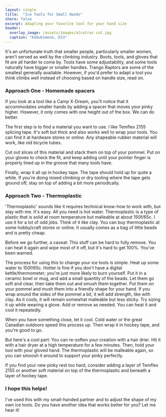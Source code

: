 ```yaml
---
layout: single
title:  "Ice Tools for Small Hands"
share: false
excerpt: Adapting your favorite tool for your hand size
header:
  overlay_image: /assets/images/alcatraz cut.jpg
  caption: "Kabukimono, D13"
---
```

It's an unfortunate truth that smaller people, particularly smaller women, aren't served as well by the climbing industry. Boots, tools, and gloves that fit are all harder to come by. Tools have some adjustability, and some tools naturally have bigger or smaller handles. Trango Raptors are some of the smallest generally available. However, if you'd prefer to adapt a tool you think climbs well instead of choosing based on handle size, read on.

### Approach One - Homemade spacers
If you look at a tool like a Camp X-Dream, you'll notice that it accommodates smaller hands by adding a spacer that moves your pinky higher. However, it only comes with one height out of the box. We can do better.

The first step is to find a material you want to use. I like Temflex 2155 splicing tape. It's soft but thick and also works well to wrap your tools. You can find it at hardware stores or online. Any shapeable rubber material will work, like old bicycle tubes.

Cut out slices of this material and stack them on top of your pommel. Put on your gloves to check the fit, and keep adding until your pointer finger is properly lined up in the groove that many tools have.

Finally, wrap it all up in hockey tape. The tape should hold up for quite a while. If you're doing mixed climbing or dry tooling where the tape gets ground off, stay on top of adding a bit more periodically.

### Approach Two - Thermoplastic
'Thermoplastic' sounds like it requires technical know-how to work with, but stay with me. It's easy. All you need is hot water. Thermoplastic is a type of plastic that is solid at room temperature but malleable at about 150f/65c. I use it for a lot of odd jobs. Think of it like clay. You can buy thermoplastic at some hobby/craft stores or online. It usually comes as a bag of little beads and is pretty cheap.

Before we go further, a caveat: This stuff can be hard to fully remove. You can heat it again and wipe most of it off, but it's hard to get 100%. You've been warned.

The process for using this to change your ice tools is simple. Heat up some water to 150f/65c. Hotter is fine if you don't have a digital kettle/thermometer; you're just more likely to burn yourself. Put it in a ceramic bowl or mug, and add a small quantity of the beads. Let them go soft and clear, then take them out and smush them together. Put them on your pommel and mush them into a friendly shape for your hand. If you wrap around the sides of the pommel a bit, it will add strength, like with clay. As it cools, it will remain somewhat malleable but less sticky. Try sizing it up while wearing a glove. Add or remove as needed. You can heat it and cool it repeatedly.

When you have something close, let it cool. Cold water or the great Canadian outdoors speed this process up. Then wrap it in hockey tape, and you're good to go.

But here's a cool part: You can re-soften your creation with a hair drier. Hit it with a hair dryer at a high temperature for a few minutes. Then, hold your tool with your gloved hand. The thermoplastic will be malleable again, so you can smoosh it around to support your pinky perfectly.

If you find your new pinky rest too hard, consider adding a layer of Temflex 2155 or another soft material on top of the thermoplastic and beneath a layer of hockey tape.

### I hope this helps!
I've used this with my small-handed partner and to adjust the shape of my own ice tools. Do you have another idea that works better for you? Let me hear it!
